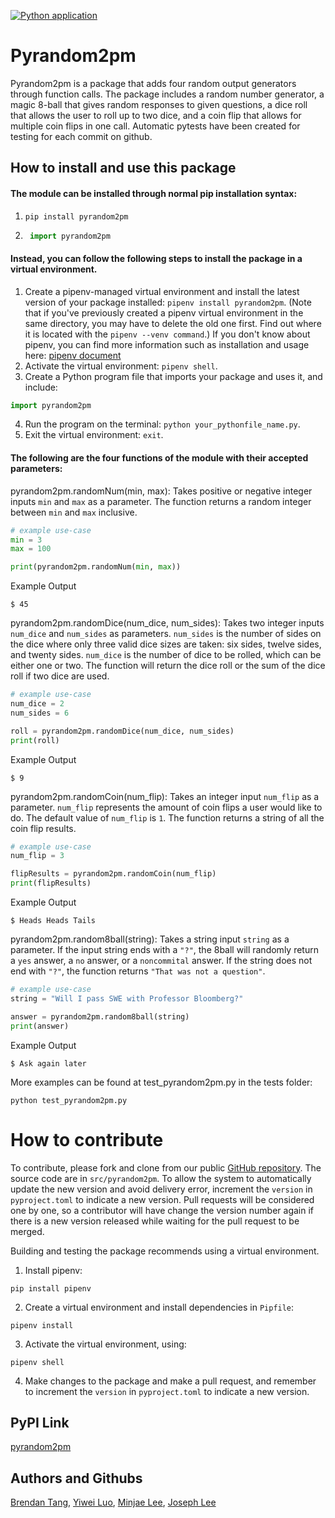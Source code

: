 [![Python application](https://github.com/software-students-spring2024/3-python-package-exercise-se-2pm3/actions/workflows/python-app.yml/badge.svg)](https://github.com/software-students-spring2024/3-python-package-exercise-se-2pm3/actions/workflows/python-app.yml)
# Pyrandom2pm

Pyrandom2pm is a package that adds four random output generators through function calls. The package includes a random number generator, a magic 8-ball that gives random responses to given questions, a dice roll that allows the user to roll up to two dice, and a coin flip that allows for multiple coin flips in one call. Automatic pytests have been created for testing for each commit on github.

## How to install and use this package
#### The module can be installed through normal pip installation syntax:

1. `pip install pyrandom2pm`
2. ```python
    import pyrandom2pm
    ```
#### Instead, you can follow the following steps to install the package in a virtual environment.

1. Create a pipenv-managed virtual environment and install the latest version of your package installed: `pipenv install pyrandom2pm`. (Note that if you've previously created a pipenv virtual environment in the same directory, you may have to delete the old one first. Find out where it is located with the `pipenv --venv command`.) If you don't know about pipenv, you can find more information such as installation and usage here: [pipenv document](https://pypi.org/project/pipenv/)
2. Activate the virtual environment: `pipenv shell`.
3. Create a Python program file that imports your package and uses it, and include: 
```python
import pyrandom2pm
```
4. Run the program on the terminal: `python your_pythonfile_name.py`.
5. Exit the virtual environment: `exit`.

#### The following are the four functions of the module with their accepted parameters:

pyrandom2pm.randomNum(min, max): Takes positive or negative integer inputs `min` and `max` as a parameter. The function returns a random integer between `min` and `max` inclusive.

```python
# example use-case
min = 3
max = 100

print(pyrandom2pm.randomNum(min, max))
```

Example Output
```
$ 45
```

pyrandom2pm.randomDice(num_dice, num_sides): Takes two integer inputs `num_dice` and `num_sides` as parameters. `num_sides` is the number of sides on the dice where only three valid dice sizes are taken: six sides, twelve sides, and twenty sides. `num_dice` is the number of dice to be rolled, which can be either one or two. The function will return the dice roll or the sum of the dice roll if two dice are used.

```python
# example use-case
num_dice = 2
num_sides = 6

roll = pyrandom2pm.randomDice(num_dice, num_sides)
print(roll)
```

Example Output
```
$ 9
```

pyrandom2pm.randomCoin(num_flip): Takes an integer input `num_flip` as a parameter. `num_flip` represents the amount of coin flips a user would like to do. The default value of `num_flip` is `1`. The function returns a string of all the coin flip results.

```python
# example use-case
num_flip = 3

flipResults = pyrandom2pm.randomCoin(num_flip)
print(flipResults)
```

Example Output
```
$ Heads Heads Tails
```

pyrandom2pm.random8ball(string): Takes a string input `string` as a parameter. If the input string ends with a `"?"`, the 8ball will randomly return a `yes` answer, a `no` answer, or a `noncommital` answer. If the string does not end with `"?"`, the function returns `"That was not a question"`.

```python
# example use-case
string = "Will I pass SWE with Professor Bloomberg?"

answer = pyrandom2pm.random8ball(string)
print(answer)
```

Example Output
```
$ Ask again later 
```


More examples can be found at test_pyrandom2pm.py in the tests folder:

`python test_pyrandom2pm.py`

# How to contribute

To contribute, please fork and clone from our public [GitHub repository](https://github.com/software-students-spring2024/3-python-package-exercise-se-2pm3). The source code are in `src/pyrandom2pm`. To allow the system to automatically update the new version and avoid delivery error, increment the `version` in `pyproject.toml` to indicate a new version. Pull requests will be considered one by one, so a contributor will have change the version number again if there is a new version released while waiting for the pull request to be merged. 

Building and testing the package recommends using a virtual environment.

1. Install pipenv:

`pip install pipenv`

2. Create a virtual environment and install dependencies in `Pipfile`:

`pipenv install`

3. Activate the virtual environment, using:

`pipenv shell`

4. Make changes to the package and make a pull request, and remember to increment the `version` in `pyproject.toml` to indicate a new version.

## PyPI Link
[pyrandom2pm](https://pypi.org/project/pyrandom2pm/)

## Authors and Githubs
[Brendan Tang](https://github.com/Tango117), [Yiwei Luo](https://github.com/yl7408), [Minjae Lee](https://github.com/minjae07206), [Joseph Lee](https://github.com/pastuhhhh)